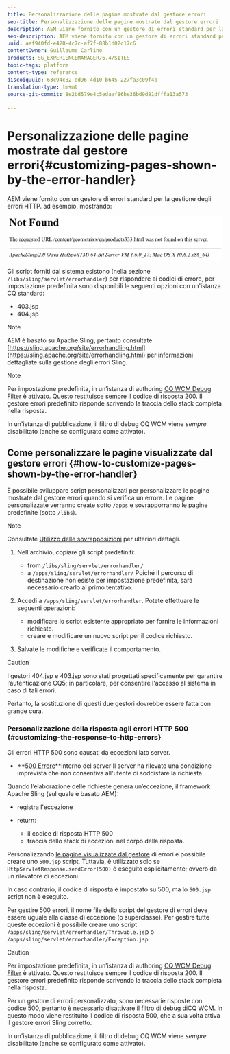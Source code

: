 ```yaml
---
title: Personalizzazione delle pagine mostrate dal gestore errori
seo-title: Personalizzazione delle pagine mostrate dal gestore errori
description: AEM viene fornito con un gestore di errori standard per la gestione degli errori HTTP
seo-description: AEM viene fornito con un gestore di errori standard per la gestione degli errori HTTP
uuid: aaf940fd-e428-4c7c-af7f-88b1d02c17c6
contentOwner: Guillaume Carlino
products: SG_EXPERIENCEMANAGER/6.4/SITES
topic-tags: platform
content-type: reference
discoiquuid: 63c94c82-ed96-4d10-b645-227fa3c09f4b
translation-type: tm+mt
source-git-commit: 8e2bd579e4c5edaaf86be36bd9d81dfffa13a573

---
```



# Personalizzazione delle pagine mostrate dal gestore errori{#customizing-pages-shown-by-the-error-handler}

AEM viene fornito con un gestore di errori standard per la gestione degli errori HTTP. ad esempio, mostrando:

![chlimage_1-67](assets/chlimage_1-67.png)

Gli script forniti dal sistema esistono (nella sezione `/libs/sling/servlet/errorhandler`) per rispondere ai codici di errore, per impostazione predefinita sono disponibili le seguenti opzioni con un&#39;istanza CQ standard:

* 403.jsp
* 404.jsp

>[!NOTE]
>
>AEM è basato su Apache Sling, pertanto consultate [https://sling.apache.org/site/errorhandling.html](https://sling.apache.org/site/errorhandling.html) per informazioni dettagliate sulla gestione degli errori Sling.

>[!NOTE]
>
>Per impostazione predefinita, in un’istanza di authoring [CQ WCM Debug Filter](/help/sites-deploying/osgi-configuration-settings.md) è attivato. Questo restituisce sempre il codice di risposta 200. Il gestore errori predefinito risponde scrivendo la traccia dello stack completa nella risposta.
>
>In un&#39;istanza di pubblicazione, il filtro di debug CQ WCM viene *sempre* disabilitato (anche se configurato come attivato).

## Come personalizzare le pagine visualizzate dal gestore errori {#how-to-customize-pages-shown-by-the-error-handler}

È possibile sviluppare script personalizzati per personalizzare le pagine mostrate dal gestore errori quando si verifica un errore. Le pagine personalizzate verranno create sotto `/apps` e sovrapporranno le pagine predefinite (sotto `/libs`).

>[!NOTE]
>
>Consultate [Utilizzo delle sovrapposizioni](/help/sites-developing/overlays.md) per ulteriori dettagli.

1. Nell&#39;archivio, copiare gli script predefiniti:

   * from `/libs/sling/servlet/errorhandler/`
   * a `/apps/sling/servlet/errorhandler/`
   Poiché il percorso di destinazione non esiste per impostazione predefinita, sarà necessario crearlo al primo tentativo.

1. Accedi a `/apps/sling/servlet/errorhandler`. Potete effettuare le seguenti operazioni:

   * modificare lo script esistente appropriato per fornire le informazioni richieste.
   * creare e modificare un nuovo script per il codice richiesto.

1. Salvate le modifiche e verificate il comportamento.

>[!CAUTION]
>
>I gestori 404.jsp e 403.jsp sono stati progettati specificamente per garantire l’autenticazione CQ5; in particolare, per consentire l&#39;accesso al sistema in caso di tali errori.
>
>Pertanto, la sostituzione di questi due gestori dovrebbe essere fatta con grande cura.

### Personalizzazione della risposta agli errori HTTP 500 {#customizing-the-response-to-http-errors}

Gli errori HTTP 500 sono causati da eccezioni lato server.

* **[500 Errore](https://www.w3.org/Protocols/rfc2616/rfc2616-sec10.html)**interno del server Il server ha rilevato una condizione imprevista che non consentiva all&#39;utente di soddisfare la richiesta.

Quando l’elaborazione delle richieste genera un’eccezione, il framework Apache Sling (sul quale è basato AEM):

* registra l&#39;eccezione
* return:

   * il codice di risposta HTTP 500
   * traccia dello stack di eccezioni
   nel corpo della risposta.

Personalizzando [le pagine visualizzate dal gestore](#how-to-customize-pages-shown-by-the-error-handler) di errori è possibile creare uno `500.jsp` script. Tuttavia, è utilizzato solo se `HttpServletResponse.sendError(500)` è eseguito esplicitamente; ovvero da un rilevatore di eccezioni.

In caso contrario, il codice di risposta è impostato su 500, ma lo `500.jsp` script non è eseguito.

Per gestire 500 errori, il nome file dello script del gestore di errori deve essere uguale alla classe di eccezione (o superclasse). Per gestire tutte queste eccezioni è possibile creare uno script `/apps/sling/servlet/errorhandler/Throwable.js`p o `/apps/sling/servlet/errorhandler/Exception.jsp`.

>[!CAUTION]
>
>Per impostazione predefinita, in un’istanza di authoring [CQ WCM Debug Filter](/help/sites-deploying/osgi-configuration-settings.md) è attivato. Questo restituisce sempre il codice di risposta 200. Il gestore errori predefinito risponde scrivendo la traccia dello stack completa nella risposta.
>
>Per un gestore di errori personalizzato, sono necessarie risposte con codice 500, pertanto è necessario disattivare [il filtro di debug di](/help/sites-deploying/osgi-configuration-settings.md)CQ WCM. In questo modo viene restituito il codice di risposta 500, che a sua volta attiva il gestore errori Sling corretto.
>
>In un&#39;istanza di pubblicazione, il filtro di debug CQ WCM viene *sempre* disabilitato (anche se configurato come attivato).

